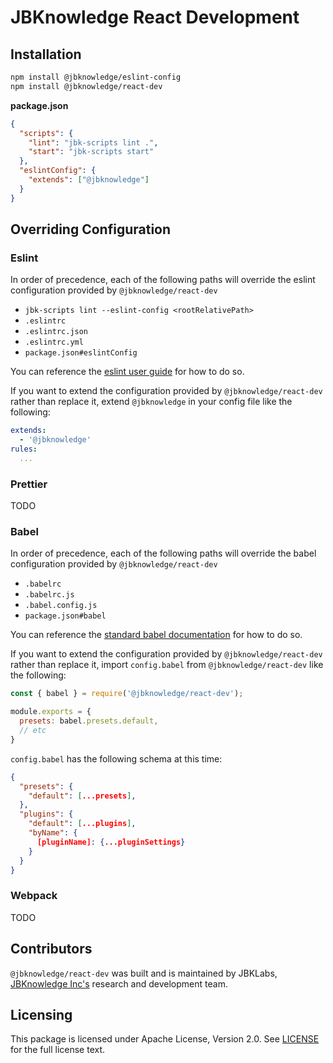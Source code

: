# JBKnowledge React Development

## Installation

```bash
npm install @jbknowledge/eslint-config
npm install @jbknowledge/react-dev
```

**package.json**
```json
{
  "scripts": {
    "lint": "jbk-scripts lint .",
    "start": "jbk-scripts start"
  },
  "eslintConfig": {
    "extends": ["@jbknowledge"]
  }
}
```

## Overriding Configuration

### Eslint

In order of precedence, each of the following paths will override the eslint configuration provided by `@jbknowledge/react-dev`

- `jbk-scripts lint --eslint-config <rootRelativePath>`
- `.eslintrc`
- `.eslintrc.json`
- `.eslintrc.yml`
- `package.json#eslintConfig`

You can reference the [eslint user guide](https://eslint.org/docs/user-guide/configuring) for how to do so.

If you want to extend the configuration provided by `@jbknowledge/react-dev` rather than replace it, extend `@jbknowledge` in your config file like the following:

```yml
extends:
  - '@jbknowledge'
rules:
  ...
```

### Prettier

TODO

### Babel

In order of precedence, each of the following paths will override the babel configuration provided by `@jbknowledge/react-dev`

- `.babelrc`
- `.babelrc.js`
- `.babel.config.js`
- `package.json#babel`

You can reference the [standard babel documentation](https://babeljs.io/docs/en/configuration) for how to do so.

If you want to extend the configuration provided by `@jbknowledge/react-dev` rather than replace it, import `config.babel` from `@jbknowledge/react-dev` like the following:

```js
const { babel } = require('@jbknowledge/react-dev');

module.exports = {
  presets: babel.presets.default,
  // etc
}
```

`config.babel` has the following schema at this time:

```json
{
  "presets": {
    "default": [...presets],
  },
  "plugins": {
    "default": [...plugins],
    "byName": {
      [pluginName]: {...pluginSettings}
    }
  }
}
```

### Webpack

TODO

## Contributors

`@jbknowledge/react-dev` was built and is maintained by JBKLabs, [JBKnowledge Inc's](https://jbknowledge.com/) research and development team.

## Licensing

This package is licensed under Apache License, Version 2.0. See [LICENSE](./LICENSE) for the full license text.